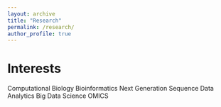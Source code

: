 ```yaml
---
layout: archive
title: "Research"
permalink: /research/
author_profile: true
---
```


Interests
======
Computational Biology
Bioinformatics
Next Generation Sequence Data Analytics
Big Data Science
OMICS
